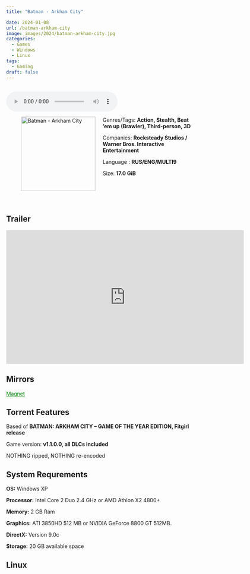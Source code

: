 ```yaml
---
title: "Batman - Arkham City"

date: 2024-01-08
url: /batman-arkham-city
image: images/2024/batman-arkham-city.jpg
categories:
  - Games
  - Windows
  - Linux
tags:
  - Gaming
draft: false
---
```

##

<style>
  body.dark-mode,
  body.dark-mode main * {
    background: url('/images/2024/batman-arkham-city.webp') center center fixed no-repeat;
    background-size: 100% 100%;
    background-size: cover;
    color: #f5f5f5;
  }
</style>
<script>
    document.addEventListener('DOMContentLoaded', function () {
        var body = document.body;
        var switcher = document.querySelector('.js-toggle');
                body.classList.add('dark-mode');
                // Save user preference in storage
                localStorage.setItem('darkMode', 'true');
            
        });
</script>

<audio controls autoplay>
  <source src="/audio/batman.mp3" type="audio/mp3">
  Your browser does not support the audio tag.
</audio>


<figure style="float: left; margin-right: 20px;">
  <img src="/images/2024/batman-arkham-city.jpg" alt="Batman - Arkham City" style="width: 200px;">
</figure>

Genres/Tags: **Action, Stealth, Beat ’em up (Brawler), Third-person, 3D**

Companies: **Rocksteady Studios / Warner Bros. Interactive Entertainment**

Language : **RUS/ENG/MULTI9**

Size: **17.0 GiB**
# ⠀

## Trailer
<iframe width="640" height="360" src="https://www.youtube.com/embed/MlX--IPxTRU" title="Batman: Arkham City Launch Trailer" frameborder="0" allow="accelerometer; autoplay; clipboard-write; encrypted-media; gyroscope; picture-in-picture; web-share" allowfullscreen></iframe>

## Mirrors
<a href="magnet:?xt=urn:btih:IWXTHNSSMOLVAUHZXDVMGXAQXGYUFFXQ&dn=Batman%20-%20Arkham%20City" style="color: green;">Magnet</a>

## Torrent Features
Based of **BATMAN: ARKHAM CITY – GAME OF THE YEAR EDITION, Fitgirl release**

Game version: **v1.1.0.0, all DLCs included**

NOTHING ripped, NOTHING re-encoded

## System Requrements
**OS:** Windows XP

**Processor:** Intel Core 2 Duo 2.4 GHz or AMD Athlon X2 4800+

**Memory:** 2 GB Ram

**Graphics:** ATI 3850HD 512 MB or NVIDIA GeForce 8800 GT 512MB.

**DirectX:** Version 9.0c

**Storage:** 20 GB available space

## Linux
